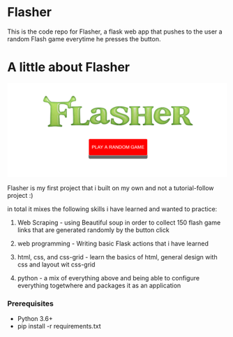 # Flasher
This is the code repo for Flasher, a flask web app that pushes to the user a random Flash game everytime he presses the button.

# A little about Flasher

![Screenshot](pic.png)

Flasher is my first project that i built on my own and not a tutorial-follow project :)

in total it mixes the following skills i have learned and wanted to practice:
1) Web Scraping - using Beautiful soup in order to collect 150 flash game links that are generated randomly by the button click

2) web programming - Writing basic Flask actions that i have learned

3) html, css, and css-grid - learn the basics of html, general design with css and layout wit css-grid 

4) python - a mix of everything above and being able to configure everything togetwhere and packages it as an application

### Prerequisites
* Python 3.6+
* pip install -r requirements.txt